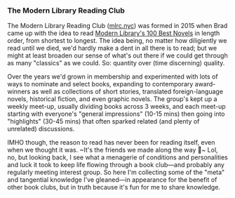 ### The Modern Library Reading Club

The Modern Library Reading Club ([mlrc.nyc](https://mlrc.nyc)) was formed in 2015 when Brad came up with the idea to read [Modern Library's 100 Best Novels](http://www.modernlibrary.com/top-100/100-best-novels/) in length order, from shortest to longest. The idea being, no matter how diligiently we read until we died, we'd hardly make a dent in all there is to read; but we might at least broaden our sense of what's out there if we could get through as many "classics" as we could. So: quantity over (time discerning) quality.

Over the years we'd grown in membership and experimented with lots of ways to nominate and select books, expanding to contemporary award-winners as well as collections of short stories, translated foreign-language novels, historical fiction, and even graphic novels. The group's kept up a weekly meet-up, usually dividing books across 3 weeks, and each meet-up starting with everyone's "general impressions" (10-15 mins) then going into "highlights" (30-45 mins) that often sparked related (and plenty of unrelated) discussions. 

IMHO though, the reason to read has never been for reading itself, even when we thought it was. ~It's the friends we made along the way 🌈~ Lol, no, but looking back, I see what a menagerie of conditions and personalities and luck it took to keep life flowing through a book club—and probably any regularly meeting interest group. So here I'm collecting some of the "meta" and tangential knowledge I've gleaned—in appearance for the benefit of other book clubs, but in truth because it's fun for me to share knowledge.
